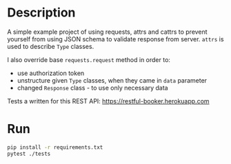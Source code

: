 # Description

A simple example project of using requests, attrs and cattrs to prevent yourself
from using JSON schema to validate response from server. `attrs` is used to
describe `Type` classes.

I also override base `requests.request` method in order to:
- use authorization token
- unstructure given `Type` classes, when they came in `data` parameter
- changed `Response` class - to use only necessary data

Tests a written for this REST API: https://restful-booker.herokuapp.com

# Run

```bash
pip install -r requirements.txt
pytest ./tests
```